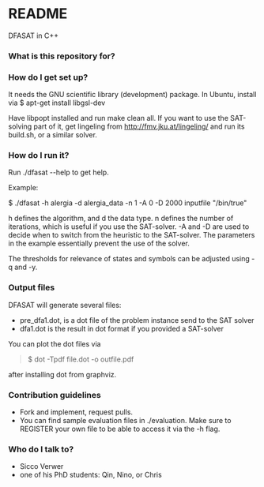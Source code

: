 # README #

DFASAT in C++

### What is this repository for? ###



### How do I get set up? ###

It needs the GNU scientific library (development) package. In Ubuntu, install via
$ apt-get install libgsl-dev

Have libpopt installed and run make clean all. If you want to use the SAT-solving part of it, get lingeling from http://fmv.jku.at/lingeling/ and run its build.sh, or a similar solver.

### How do I run it? ###

Run ./dfasat --help to get help.

Example:

$ ./dfasat -h alergia -d alergia_data -n 1 -A 0 -D 2000 inputfile "/bin/true"

h defines the algorithm, and d the data type. n defines the number of iterations, which is useful if you use the SAT-solver. -A and -D are used to decide when to switch from the heuristic to the SAT-solver. The parameters in the example essentially prevent the use of the solver.

The thresholds for relevance of states and symbols can be adjusted using -q and -y.

### Output files ###

DFASAT will generate several files:

* pre_dfa1.dot, is a dot file of the problem instance send to the SAT solver
* dfa1.dot is the result in dot format if you provided a SAT-solver

You can plot the dot files via

> $ dot -Tpdf file.dot -o outfile.pdf

after installing dot from graphviz.

### Contribution guidelines ###

* Fork and implement, request pulls.
* You can find sample evaluation files in ./evaluation. Make sure to REGISTER your own file to be able to access it via the -h flag.

### Who do I talk to? ###

* Sicco Verwer
* one of his PhD students: Qin, Nino, or Chris
